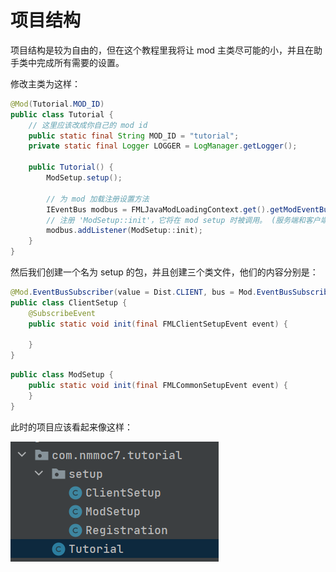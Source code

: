 # 项目结构
项目结构是较为自由的，但在这个教程里我将让 mod 主类尽可能的小，并且在助手类中完成所有需要的设置。

修改主类为这样：
```java
@Mod(Tutorial.MOD_ID)
public class Tutorial {
    // 这里应该改成你自己的 mod id
    public static final String MOD_ID = "tutorial";
    private static final Logger LOGGER = LogManager.getLogger();

    public Tutorial() {
        ModSetup.setup();

        // 为 mod 加载注册设置方法
        IEventBus modbus = FMLJavaModLoadingContext.get().getModEventBus();
        // 注册 'ModSetup::init'，它将在 mod setup 时被调用。 (服务端和客户端)
        modbus.addListener(ModSetup::init);
    }
}
```

然后我们创建一个名为 setup 的包，并且创建三个类文件，他们的内容分别是：
```java
@Mod.EventBusSubscriber(value = Dist.CLIENT, bus = Mod.EventBusSubscriber.Bus.MOD)
public class ClientSetup {
    @SubscribeEvent
    public static void init(final FMLClientSetupEvent event) {
        
    }
}
```
```java
public class ModSetup {  
    public static void init(final FMLCommonSetupEvent event) {  
    }
}
```

此时的项目应该看起来像这样：

![1-2-1.png](1-2-1.png)